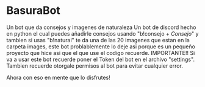 # BasuraBot
Un bot que da consejos y imagenes de naturaleza
Un bot de discord hecho en python el cual puedes añadirle consejos usando "b!consejo + *Consejo*" y tambien si usas "b!natural" te da una de las 20 imagenes que estan en la carpeta images, este bot problablemente lo deje asi porque es un pequeño proyecto que hice asi que el que use el codigo recuerde.
IMPORTANTE!!
Si va a usar este bot recuerde poner el Token del bot en el archivo "settings".
Tambien recuerde otorgale permisos al bot para evitar cualquier error.

Ahora con eso en mente que lo disfrutes!

